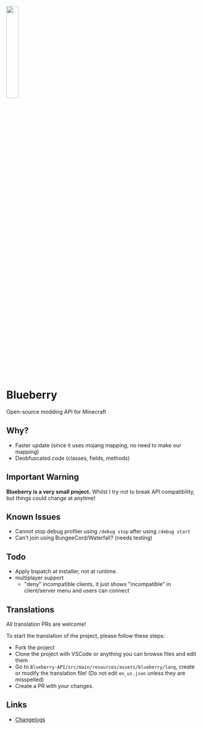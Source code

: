<img width=25% height=25% src="https://user-images.githubusercontent.com/19150229/111063610-04f4bf00-84f3-11eb-9e39-a37c02dd7cd0.png"></img>

# Blueberry

Open-source modding API for Minecraft

## Why?
- Faster update (since it uses mojang mapping, no need to make our mapping)
- Deobfuscated code (classes, fields, methods)

## Important Warning
**Blueberry is a very small project.**
Whilst I try not to break API compatibility, but things could change at anytime!

## Known Issues
- Cannot stop debug profiler using `/debug stop` after using `/debug start`
- Can't join using BungeeCord/Waterfall? (needs testing)

## Todo
- Apply bspatch at installer, not at runtime.
- multiplayer support
  - "deny" incompatible clients, it just shows "incompatible" in client/server menu and users can connect

## Translations
All translation PRs are welcome!

To start the translation of the project, please follow these steps:
- Fork the project
- Clone the project with VSCode or anything you can browse files and edit them
- Go to `Blueberry-API/src/main/resources/assets/blueberry/lang`, create or modify the translation file! (Do not edit `en_us.json` unless they are misspelled)
- Create a PR with your changes.

## Links
- [Changelogs](https://cl-b.acrylicstyle.xyz/)
